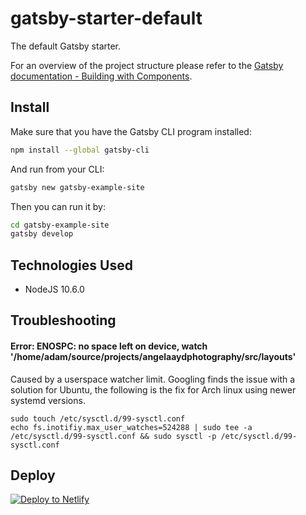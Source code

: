 # gatsby-starter-default
The default Gatsby starter.

For an overview of the project structure please refer to the [Gatsby documentation - Building with Components](https://www.gatsbyjs.org/docs/building-with-components/).

## Install

Make sure that you have the Gatsby CLI program installed:
```sh
npm install --global gatsby-cli
```

And run from your CLI:
```sh
gatsby new gatsby-example-site
```

Then you can run it by:
```sh
cd gatsby-example-site
gatsby develop
```

## Technologies Used
* NodeJS 10.6.0

## Troubleshooting

#### Error: ENOSPC: no space left on device, watch '/home/adam/source/projects/angelaaydphotography/src/layouts'

Caused by a userspace watcher limit.  Googling finds the issue with a solution for Ubuntu, the following is the fix for Arch linux using newer systemd versions.

```
sudo touch /etc/sysctl.d/99-sysctl.conf
echo fs.inotifiy.max_user_watches=524288 | sudo tee -a /etc/sysctl.d/99-sysctl.conf && sudo sysctl -p /etc/sysctl.d/99-sysctl.conf
```

## Deploy

[![Deploy to Netlify](https://www.netlify.com/img/deploy/button.svg)](https://app.netlify.com/start/deploy?repository=https://github.com/gatsbyjs/gatsby-starter-default)
